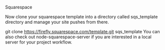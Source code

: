 Squarespace

Now clone your squarespace template into a directory called sqs_template directory and manage your site pushes from there.

git clone https://firefly.squarespace.com/template.git sqs_template
You can also check out node-squarespace-server if you are interested in a local server for your project workflow.
